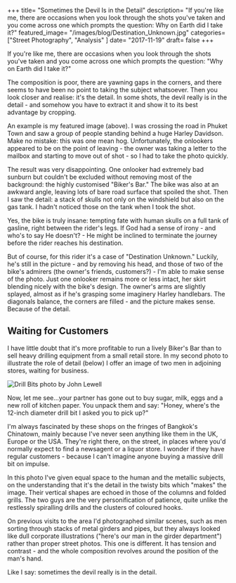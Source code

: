+++
title= "Sometimes the Devil Is in the Detail"
description= "If you're like me, there are occasions when you look through the shots you've taken and you come across one which prompts the question: Why on Earth did I take it?"
featured_image= "/images/blog/Destination_Unknown.jpg"
categories= ["Street Photography", "Analysis" ]
date= "2017-11-19"
draft= false
+++

If you're like me, there are occasions when you look through the shots you've taken and you come across one which prompts the question: "Why on Earth did I take it?"

The composition is poor, there are yawning gaps in the corners, and there seems to have been no point to taking the subject whatsoever. Then you look closer and realise: it's the detail. In some shots, the devil really is in the detail - and somehow you have to extract it and show it to its best advantage by cropping.

An example is my featured image (above). I was crossing the road in Phuket Town and saw a group of people standing behind a huge Harley Davidson. Make no mistake: this was one mean hog. Unfortunately, the onlookers appeared to be on the point of leaving - the owner was taking a letter to the mailbox and starting to move out of shot - so I had to take the photo quickly.

The result was very disappointing. One onlooker had extremely bad sunburn but couldn't be excluded without removing most of the background: the highly customised "Biker's Bar." The bike was also at an awkward angle, leaving lots of bare road surface that spoiled the shot. Then I saw the detail: a stack of skulls not only on the windshield but also on the gas tank. I hadn't noticed those on the tank when I took the shot.

Yes, the bike is truly insane: tempting fate with human skulls on a full tank of gasline, right between the rider's legs. If God had a sense of irony - and who's to say He doesn't? - He might be inclined to terminate the journey before the rider reaches his destination.

But of course, for this rider it's a case of "Destination Unknown." Luckily, he's still in the picture - and by removing his head, and those of two of the bike's admirers (the owner's friends, customers?) - I'm able to make sense of the photo. Just one onlooker remains more or less intact, her skirt blending nicely with the bike's design. The owner's arms are slightly splayed, almost as if he's grasping some imaginery Harley handlebars. The diagonals balance, the corners are filled - and the picture makes sense. Because of the detail.

## Waiting for Customers
  
I have little doubt that it's more profitable to run a lively Biker's Bar than to sell heavy drilling equipment from a small retail store. In my second photo to illustrate the role of detail (below) I offer an image of two men in adjoining stores, waiting for business.

<img class="lazyload" data-src="/images/blog/Drill_Bits.jpg" alt="Drill Bits photo by John Lewell">

Now, let me see...your partner has gone out to buy sugar, milk, eggs and a new roll of kitchen paper. You unpack them and say: "Honey, where's the 12-inch diameter drill bit I asked you to pick up?"

I'm always fascinated by these shops on the fringes of Bangkok's Chinatown, mainly because I've never seen anything like them in the UK, Europe or the USA. They're right there, on the street, in places where you'd normally expect to find a newsagent or a liquor store. I wonder if they have regular customers - because I can't imagine anyone buying a massive drill bit on impulse.

In this photo I've given equal space to the human and the metallic subjects, on the understanding that it's the detail in the twisty bits which "makes" the image. Their vertical shapes are echoed in those of the columns and folded grills. The two guys are the very personification of patience, quite unlike the restlessly spiralling drills and the clusters of coloured hooks.

On previous visits to the area I'd photographed similar scenes, such as men sorting through stacks of metal girders and pipes, but they always looked like dull corporate illustrations ("here's our man in the girder department") rather than proper street photos. This one is different. It has tension and contrast - and the whole composition revolves around the position of the man's hand.

Like I say: sometimes the devil really is in the detail.